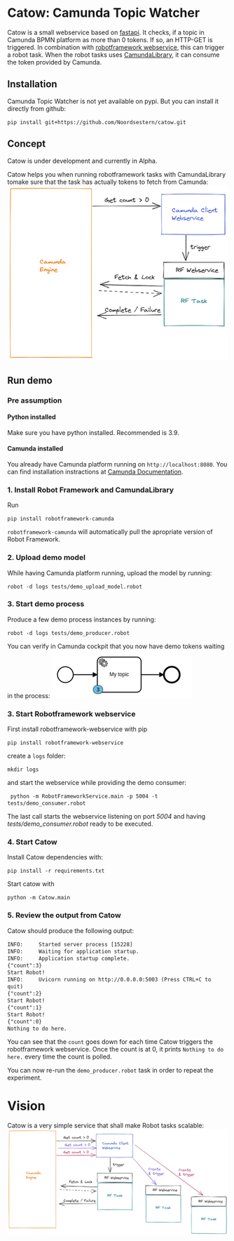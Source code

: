 # Catow: Camunda Topic Watcher
Catow is a small webservice based on [fastapi](https://fastapi.tiangolo.com/). 
It checks, if a topic in Camunda BPMN platform as more than 0 tokens. 
If so, an HTTP-GET is triggered. In combination with 
[robotframework webservice](https://github.com/postadress/robotframework-webservice), this can trigger a robot task. 
When the robot tasks uses [CamundaLibrary](https://github.com/MarketSquare/robotframework-camunda), 
it can consume the token provided by Camunda.

## Installation

Camunda Topic Watcher is not yet available on pypi. But you can install it directly from github:

```
pip install git+https://github.com/Noordsestern/catow.git
```

## Concept
Catow is under development and currently in Alpha.

Catow helps you when running robotframework tasks with CamundaLibrary tomake sure that the task
has actually tokens to fetch from Camunda:
![Catow concept](./images/camundalibrary-webservice-simple.png)

## Run demo
### Pre assumption
#### Python installed
Make sure you have python installed. Recommended is 3.9.

#### Camunda installed
You already have Camunda platform running on `http://localhost:8080`. You can find installation instractions at 
[Camunda Documentation](https://docs.camunda.org/manual/latest/introduction/downloading-camunda/#download-the-runtime).

### 1. Install Robot Framework and CamundaLibrary
Run
```shell
pip install robotframework-camunda
```
`robotframework-camunda` will automatically pull the apropriate version of Robot Framework.

### 2. Upload demo model
While having Camunda platform running, upload the model by running:
```shell
robot -d logs tests/demo_upload_model.robot
```

### 3. Start demo process
Produce a few demo process instances by running:
```shell
robot -d logs tests/demo_producer.robot
```
You can verify in Camunda cockpit that you now have demo tokens waiting in the process:
![Demo instances in process](./images/1-demo-tokens-in-process.png)

### 3. Start Robotframework webservice
First install robotframework-webservice with pip
```shell
pip install robotframework-webservice
```
create a `logs` folder:
```shell
mkdir logs
```
and start the webservice while providing the demo consumer:
```shell
 python -m RobotFrameworkService.main -p 5004 -t tests/demo_consumer.robot
```
The last call starts the webservice listening on port *5004* and having *tests/demo_consumer.robot* ready to be 
executed.

### 4. Start Catow
Install Catow dependencies with:
```shell
pip install -r requirements.txt
```
Start catow with
```shell
python -m Catow.main
```

### 5. Review the output from Catow
Catow should produce the following output:
```log
INFO:     Started server process [15228]
INFO:     Waiting for application startup.
INFO:     Application startup complete.
{"count":3}
Start Robot!
INFO:     Uvicorn running on http://0.0.0.0:5003 (Press CTRL+C to quit)
{"count":2}
Start Robot!
{"count":1}
Start Robot!
{"count":0}
Nothing to do here.
```
You can see that the `count` goes down for each time Catow triggers the robotframework webservice.
Once the count is at 0, it prints `Nothing to do here.` every time the count is polled.

You can now re-run the `demo_producer.robot` task in order to repeat the experiment.

# Vision
Catow is a very simple service that shall make Robot tasks scalable:
![Catow scaling](./images/camundalibrary-webservice-scaling.png)
